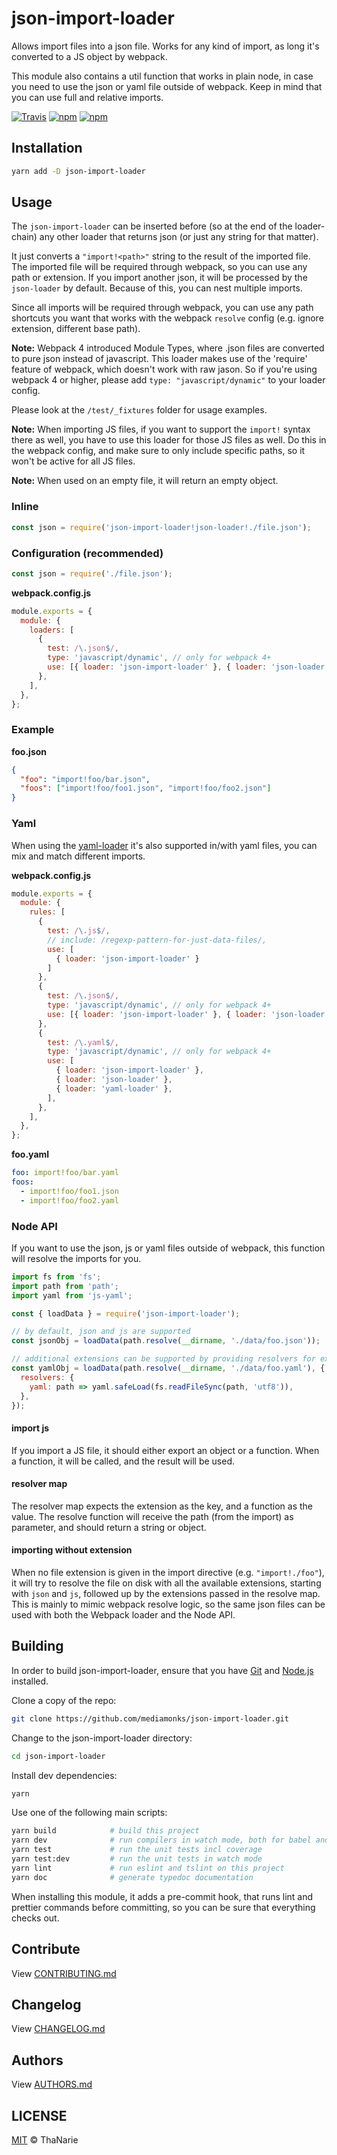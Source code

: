# json-import-loader

Allows import files into a json file. Works for any kind of import, as long it's converted to a JS
object by webpack.

This module also contains a util function that works in plain node, in case you need to use the json
or yaml file outside of webpack. Keep in mind that you can use full and relative imports.

[![Travis](https://img.shields.io/travis/mediamonks/json-import-loader.svg?maxAge=2592000)](https://travis-ci.org/mediamonks/json-import-loader)
[![npm](https://img.shields.io/npm/v/json-import-loader.svg?maxAge=2592000)](https://www.npmjs.com/package/json-import-loader)
[![npm](https://img.shields.io/npm/dm/json-import-loader.svg?maxAge=2592000)](https://www.npmjs.com/package/json-import-loader)

## Installation

```sh
yarn add -D json-import-loader
```

## Usage

The `json-import-loader` can be inserted before (so at the end of the loader-chain) any other loader
that returns json (or just any string for that matter).

It just converts a `"import!<path>"` string to the result of the imported file. The imported file
will be required through webpack, so you can use any path or extension. If you import another json,
it will be processed by the `json-loader` by default. Because of this, you can nest multiple
imports.

Since all imports will be required through webpack, you can use any path shortcuts you want that
works with the webpack `resolve` config (e.g. ignore extension, different base path).

**Note:** Webpack 4 introduced Module Types, where .json files are converted to pure json instead of
javascript. This loader makes use of the 'require' feature of webpack, which doesn't work with raw
jason. So if you're using webpack 4 or higher, please add `type: "javascript/dynamic"` to your
loader config.

Please look at the `/test/_fixtures` folder for usage examples.

**Note:** When importing JS files, if you want to support the `import!` syntax there as well, you
have to use this loader for those JS files as well. Do this in the webpack config, and make sure
to only include specific paths, so it won't be active for all JS files.

**Note:** When used on an empty file, it will return an empty object.

### Inline

```js
const json = require('json-import-loader!json-loader!./file.json');
```

### Configuration (recommended)

```js
const json = require('./file.json');
```

**webpack.config.js**

```js
module.exports = {
  module: {
    loaders: [
      {
        test: /\.json$/,
        type: 'javascript/dynamic', // only for webpack 4+
        use: [{ loader: 'json-import-loader' }, { loader: 'json-loader' }],
      },
    ],
  },
};
```

### Example

**foo.json**

```json
{
  "foo": "import!foo/bar.json",
  "foos": ["import!foo/foo1.json", "import!foo/foo2.json"]
}
```

### Yaml

When using the [yaml-loader](https://github.com/okonet/yaml-loader) it's also supported in/with
yaml files, you can mix and match different imports.

**webpack.config.js**

```js
module.exports = {
  module: {
    rules: [
      {
        test: /\.js$/,
        // include: /regexp-pattern-for-just-data-files/,
        use: [
          { loader: 'json-import-loader' }
        ]
      },
      {
        test: /\.json$/,
        type: 'javascript/dynamic', // only for webpack 4+
        use: [{ loader: 'json-import-loader' }, { loader: 'json-loader' }],
      },
      {
        test: /\.yaml$/,
        type: 'javascript/dynamic', // only for webpack 4+
        use: [
          { loader: 'json-import-loader' },
          { loader: 'json-loader' },
          { loader: 'yaml-loader' },
        ],
      },
    ],
  },
};
```

**foo.yaml**

```yaml
foo: import!foo/bar.yaml
foos:
  - import!foo/foo1.json
  - import!foo/foo2.yaml
```

### Node API

If you want to use the json, js or yaml files outside of webpack, this function will resolve the
imports for you.

```js
import fs from 'fs';
import path from 'path';
import yaml from 'js-yaml';

const { loadData } = require('json-import-loader');

// by default, json and js are supported
const jsonObj = loadData(path.resolve(__dirname, './data/foo.json'));

// additional extensions can be supported by providing resolvers for extensions
const yamlObj = loadData(path.resolve(__dirname, './data/foo.yaml'), {
  resolvers: {
    yaml: path => yaml.safeLoad(fs.readFileSync(path, 'utf8')),
  },
});
```

#### import js

If you import a JS file, it should either export an object or a function. When a function, it will
be called, and the result will be used.

#### resolver map

The resolver map expects the extension as the key, and a function as the value. The resolve function
will receive the path (from the import) as parameter, and should return a string or object.

#### importing without extension

When no file extension is given in the import directive (e.g. `"import!./foo"`), it will try to
resolve the file on disk with all the available extensions, starting with `json` and `js`, followed
up by the extensions passed in the resolve map. This is mainly to mimic webpack resolve logic, so
the same json files can be used with both the Webpack loader and the Node API.

## Building

In order to build json-import-loader, ensure that you have [Git](http://git-scm.com/downloads)
and [Node.js](http://nodejs.org/) installed.

Clone a copy of the repo:

```sh
git clone https://github.com/mediamonks/json-import-loader.git
```

Change to the json-import-loader directory:

```sh
cd json-import-loader
```

Install dev dependencies:

```sh
yarn
```

Use one of the following main scripts:

```sh
yarn build            # build this project
yarn dev              # run compilers in watch mode, both for babel and typescript
yarn test             # run the unit tests incl coverage
yarn test:dev         # run the unit tests in watch mode
yarn lint             # run eslint and tslint on this project
yarn doc              # generate typedoc documentation
```

When installing this module, it adds a pre-commit hook, that runs lint and prettier commands
before committing, so you can be sure that everything checks out.

## Contribute

View [CONTRIBUTING.md](./CONTRIBUTING.md)

## Changelog

View [CHANGELOG.md](./CHANGELOG.md)

## Authors

View [AUTHORS.md](./AUTHORS.md)

## LICENSE

[MIT](./LICENSE) © ThaNarie
